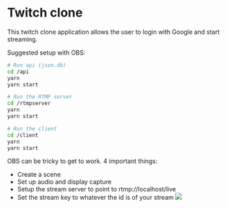 # Twitch clone

This twitch clone application allows the user to login with Google and start streaming.

Suggested setup with OBS:

```bash
# Run api (json.db)
cd /api
yarn
yarn start

# Run the RTMP server
cd /rtmpserver
yarn
yarn start

# Run the client
cd /client
yarn
yarn start
```

OBS can be tricky to get to work. 4 important things:

- Create a scene
- Set up audio and display capture
- Setup the stream server to point to rtmp://localhost/live
- Set the stream key to whatever the id is of your stream
  ![](https://ibb.co/fNsLmWh)
